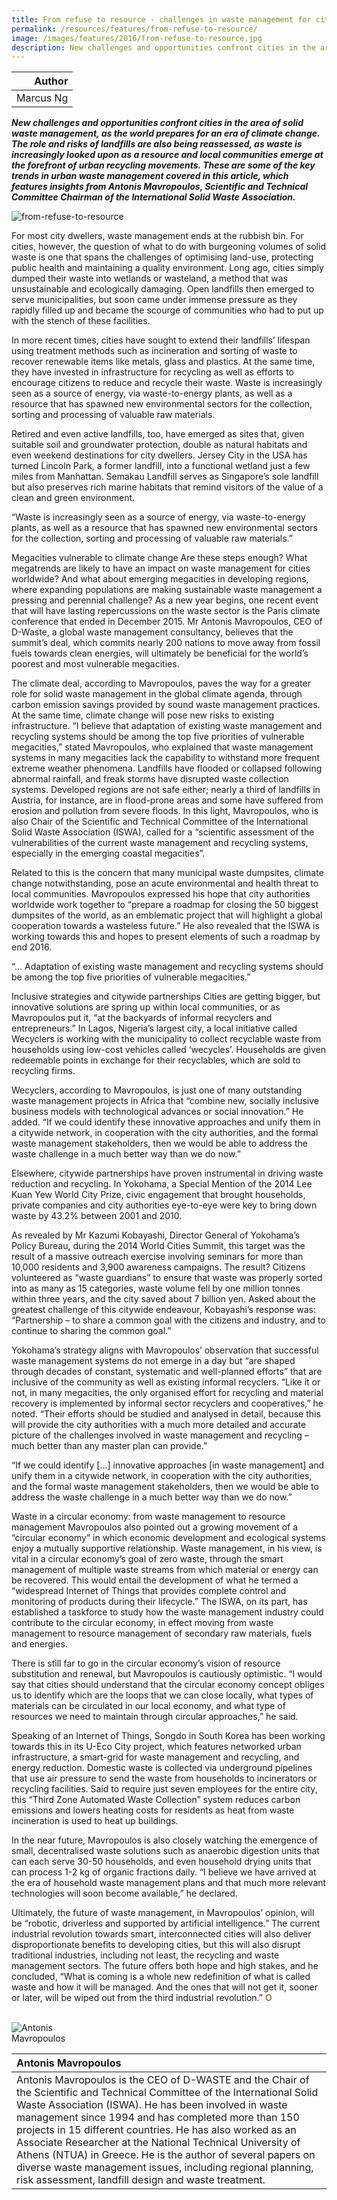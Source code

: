 ```yaml
---
title: From refuse to resource - challenges in waste management for cities
permalink: /resources/features/from-refuse-to-resource/
image: /images/features/2016/from-refuse-to-resource.jpg
description: New challenges and opportunities confront cities in the area of solid waste management, as the world prepares for an era of climate change. The role and risks of landfills are also being reassessed, as waste is increasingly looked upon as a resource and local communities emerge at the forefront of urban recycling movements. These are some of the key trends in urban waste management covered in this article, which features insights from Antonis Mavropoulos, Scientific and Technical Committee Chairman of the International Solid Waste Association.
---
```


| Author |
|---:|
| Marcus Ng |

***New challenges and opportunities confront cities in the area of solid waste management, as the world prepares for an era of climate change. The role and risks of landfills are also being reassessed, as waste is increasingly looked upon as a resource and local communities emerge at the forefront of urban recycling movements. These are some of the key trends in urban waste management covered in this article, which features insights from Antonis Mavropoulos, Scientific and Technical Committee Chairman of the International Solid Waste Association.***

![from-refuse-to-resource](/images/features/2016/from-refuse-to-resource.jpg/)

For most city dwellers, waste management ends at the rubbish bin. For cities, however, the question of what to do with burgeoning volumes of solid waste is one that spans the challenges of optimising land-use, protecting public health and maintaining a quality environment. Long ago, cities simply dumped their waste into wetlands or wasteland, a method that was unsustainable and ecologically damaging. Open landfills then emerged to serve municipalities, but soon came under immense pressure as they rapidly filled up and became the scourge of communities who had to put up with the stench of these facilities.

In more recent times, cities have sought to extend their landfills’ lifespan using treatment methods such as incineration and sorting of waste to recover renewable items like metals, glass and plastics. At the same time, they have invested in infrastructure for recycling as well as efforts to encourage citizens to reduce and recycle their waste. Waste is increasingly seen as a source of energy, via waste-to-energy plants, as well as a resource that has spawned new environmental sectors for the collection, sorting and processing of valuable raw materials.

Retired and even active landfills, too, have emerged as sites that, given suitable soil and groundwater protection, double as natural habitats and even weekend destinations for city dwellers. Jersey City in the USA has turned Lincoln Park, a former landfill, into a functional wetland just a few miles from Manhattan. Semakau Landfill serves as Singapore’s sole landfill but also preserves rich marine habitats that remind visitors of the value of a clean and green environment.

“Waste is increasingly seen as a source of energy, via waste-to-energy plants, as well as a resource that has spawned new environmental sectors for the collection, sorting and processing of valuable raw materials.”

Megacities vulnerable to climate change
Are these steps enough? What megatrends are likely to have an impact on waste management for cities worldwide? And what about emerging megacities in developing regions, where expanding populations are making sustainable waste management a pressing and perennial challenge? As a new year begins, one recent event that will have lasting repercussions on the waste sector is the Paris climate conference that ended in December 2015. Mr Antonis Mavropoulos, CEO of D-Waste, a global waste management consultancy, believes that the summit’s deal, which commits nearly 200 nations to move away from fossil fuels towards clean energies, will ultimately be beneficial for the world’s poorest and most vulnerable megacities.

The climate deal, according to Mavropoulos, paves the way for a greater role for solid waste management in the global climate agenda, through carbon emission savings provided by sound waste management practices. At the same time, climate change will pose new risks to existing infrastructure. “I believe that adaptation of existing waste management and recycling systems should be among the top five priorities of vulnerable megacities,” stated Mavropoulos, who explained that waste management systems in many megacities lack the capability to withstand more frequent extreme weather phenomena. Landfills have flooded or collapsed following abnormal rainfall, and freak storms have disrupted waste collection systems. Developed regions are not safe either; nearly a third of landfills in Austria, for instance, are in flood-prone areas and some have suffered from erosion and pollution from severe floods. In this light, Mavropoulos, who is also Chair of the Scientific and Technical Committee of the International Solid Waste Association (ISWA), called for a “scientific assessment of the vulnerabilities of the current waste management and recycling systems, especially in the emerging coastal megacities”.

Related to this is the concern that many municipal waste dumpsites, climate change notwithstanding, pose an acute environmental and health threat to local communities. Mavropoulos expressed his hope that city authorities worldwide work together to “prepare a roadmap for closing the 50 biggest dumpsites of the world, as an emblematic project that will highlight a global cooperation towards a wasteless future.” He also revealed that the ISWA is working towards this and hopes to present elements of such a roadmap by end 2016.

“… Adaptation of existing waste management and recycling systems should be among the top five priorities of vulnerable megacities.”

Inclusive strategies and citywide partnerships
Cities are getting bigger, but innovative solutions are spring up within local communities, or as Mavropoulos put it, “at the backyards of informal recyclers and entrepreneurs.” In Lagos, Nigeria’s largest city, a local initiative called Wecyclers is working with the municipality to collect recyclable waste from households using low-cost vehicles called ‘wecycles’. Households are given redeemable points in exchange for their recyclables, which are sold to recycling firms.

Wecyclers, according to Mavropoulos, is just one of many outstanding waste management projects in Africa that “combine new, socially inclusive business models with technological advances or social innovation.” He added. “If we could identify these innovative approaches and unify them in a citywide network, in cooperation with the city authorities, and the formal waste management stakeholders, then we would be able to address the waste challenge in a much better way than we do now.”

Elsewhere, citywide partnerships have proven instrumental in driving waste reduction and recycling. In Yokohama, a Special Mention of the 2014 Lee Kuan Yew World City Prize, civic engagement that brought households, private companies and city authorities eye-to-eye were key to bring down waste by 43.2% between 2001 and 2010.

As revealed by Mr Kazumi Kobayashi, Director General of Yokohama’s Policy Bureau, during the 2014 World Cities Summit, this target was the result of a massive outreach exercise involving seminars for more than 10,000 residents and 3,900 awareness campaigns. The result? Citizens volunteered as “waste guardians” to ensure that waste was properly sorted into as many as 15 categories, waste volume fell by one million tonnes within three years, and the city saved about 7 billion yen. Asked about the greatest challenge of this citywide endeavour, Kobayashi’s response was: “Partnership – to share a common goal with the citizens and industry, and to continue to sharing the common goal.”

Yokohama’s strategy aligns with Mavropoulos’ observation that successful waste management systems do not emerge in a day but “are shaped through decades of constant, systematic and well-planned efforts” that are inclusive of the community as well as existing informal recyclers. “Like it or not, in many megacities, the only organised effort for recycling and material recovery is implemented by informal sector recyclers and cooperatives,” he noted. “Their efforts should be studied and analysed in detail, because this will provide the city authorities with a much more detailed and accurate picture of the challenges involved in waste management and recycling – much better than any master plan can provide.”

“If we could identify […] innovative approaches [in waste management] and unify them in a citywide network, in cooperation with the city authorities, and the formal waste management stakeholders, then we would be able to address the waste challenge in a much better way than we do now.”

Waste in a circular economy: from waste management to resource management
Mavropoulos also pointed out a growing movement of a “circular economy” in which economic development and ecological systems enjoy a mutually supportive relationship. Waste management, in his view, is vital in a circular economy’s goal of zero waste, through the smart management of multiple waste streams from which material or energy can be recovered. This would entail the development of what he termed a “widespread Internet of Things that provides complete control and monitoring of products during their lifecycle.” The ISWA, on its part, has established a taskforce to study how the waste management industry could contribute to the circular economy, in effect moving from waste management to resource management of secondary raw materials, fuels and energies.

There is still far to go in the circular economy’s vision of resource substitution and renewal, but Mavropoulos is cautiously optimistic. “I would say that cities should understand that the circular economy concept obliges us to identify which are the loops that we can close locally, what types of materials can be circulated in our local economy, and what type of resources we need to maintain through circular approaches,” he said.

Speaking of an Internet of Things, Songdo in South Korea has been working towards this in its U-Eco City project, which features networked urban infrastructure, a smart-grid for waste management and recycling, and energy reduction. Domestic waste is collected via underground pipelines that use air pressure to send the waste from households to incinerators or recycling facilities. Said to require just seven employees for the entire city, this “Third Zone Automated Waste Collection” system reduces carbon emissions and lowers heating costs for residents as heat from waste incineration is used to heat up buildings.

In the near future, Mavropoulos is also closely watching the emergence of small, decentralised waste solutions such as anaerobic digestion units that can each serve 30-50 households, and even household drying units that can process 1-2 kg of organic fractions daily. “I believe we have arrived at the era of household waste management plans and that much more relevant technologies will soon become available,” he declared.

Ultimately, the future of waste management, in Mavropoulos’ opinion, will be “robotic, driverless and supported by artificial intelligence.” The current industrial revolution towards smart, interconnected cities will also deliver disproportionate benefits to developing cities, but this will also disrupt traditional industries, including not least, the recycling and waste management sectors. The future offers both hope and high stakes, and he concluded, “What is coming is a whole new redefinition of what is called waste and how it will be managed. And the ones that will not get it, sooner or later, will be wiped out from the third industrial revolution.” **<font color="#967942">O</font>**

<br>

<div style="width:150px"><img src="/images/features/2016/antonis-mavropoulos.png" alt="Antonis Mavropoulos" /></div>

| **Antonis Mavropoulos** |
|:---|
| Antonis Mavropoulos is the CEO of D-WASTE and the Chair of the Scientific and Technical Committee of the International Solid Waste Association (ISWA). He has been involved in waste management since 1994 and has completed more than 150 projects in 15 different countries. He has also worked as an Associate Researcher at the National Technical University of Athens (NTUA) in Greece. He is the author of several papers on diverse waste management issues, including regional planning, risk assessment, landfill design and waste treatment. |
